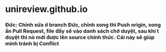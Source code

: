 # unireview.github.io
### Đức: Chỉnh sửa ở branch Đức, chỉnh xong thì Push origin, xong ấn Pull Request, file đấy sẽ vào danh sách chờ duyệt, sau khi t duyệt thì nó mới được lên source chính thức. Cái này sẽ giúp mình tránh bị Conflict
